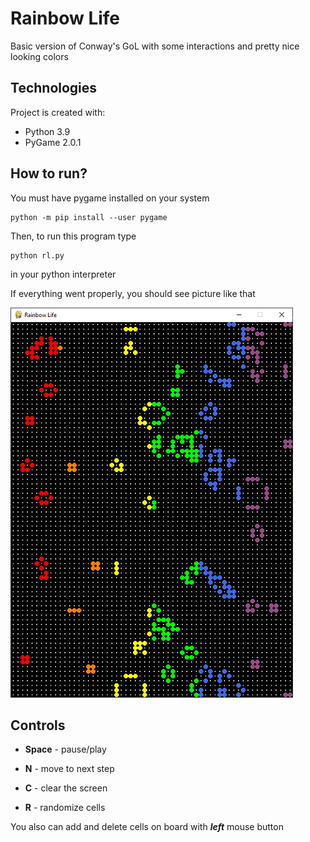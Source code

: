 # Rainbow Life
Basic version of Conway's GoL with some interactions and pretty nice looking colors

## Technologies
Project is created with:
* Python 3.9
* PyGame 2.0.1

## How to run?
You must have pygame installed on your system

```
python -m pip install --user pygame
```
Then, to run this program type
```
python rl.py
```

in your python interpreter

If everything went properly, you should see picture like that

![Rainbow Life start](./imgs/rl.png)

## Controls
* **Space** - pause/play

* **N** - move to next step

* **C** - clear the screen

* **R** - randomize cells

You also can add and delete cells on board with **_left_** mouse button
